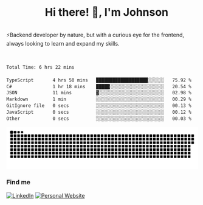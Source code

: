<div id="user-content-toc">
  <ul align="center">
    <summary><h1 style="display: inline-block">Hi there! 👋, I'm Johnson</h1></summary>
  </ul>
</div>

⚡Backend developer by nature, but with a curious eye for the frontend, always looking to learn and expand my skills.

<br>


<!--START_SECTION:waka-->

```txt
Total Time: 6 hrs 22 mins

TypeScript       4 hrs 50 mins   ███████████████████░░░░░░   75.92 %
C#               1 hr 18 mins    █████░░░░░░░░░░░░░░░░░░░░   20.54 %
JSON             11 mins         ▓░░░░░░░░░░░░░░░░░░░░░░░░   02.98 %
Markdown         1 min           ░░░░░░░░░░░░░░░░░░░░░░░░░   00.29 %
GitIgnore file   0 secs          ░░░░░░░░░░░░░░░░░░░░░░░░░   00.13 %
JavaScript       0 secs          ░░░░░░░░░░░░░░░░░░░░░░░░░   00.12 %
Other            0 secs          ░░░░░░░░░░░░░░░░░░░░░░░░░   00.03 %
```

<!--END_SECTION:waka-->

<picture>
  <source  srcset="https://github.com/joshwambere/joshwambere/blob/output/github-contribution-grid-snake-dark.svg?palette=github-dark">
  <source  srcset="https://github.com/joshwambere/joshwambere/blob/output/github-contribution-grid-snake.svg">
  <img alt="github contribution grid snake animation" src="https://github.com/joshwambere/joshwambere/blob/output/github-contribution-grid-snake.svg">
</picture>

### Find me
<a href="https://www.linkedin.com/in/dusabe-johnson" target="_blank"><img src="https://img.shields.io/badge/LinkedIn-%230077B5.svg?&style=flat&logo=linkedin&logoColor=white" alt="LinkedIn"></a>
‎‎ [![Personal Website](https://img.shields.io/badge/visit-Johnsonis.me-blue)](https://johnsonis.me/)
